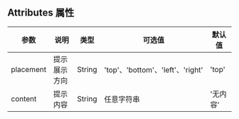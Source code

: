 ## Attributes 属性

| 参数 | 说明 |类型 |可选值|默认值|
| --- | --- | --- | --- | --- |
|placement |提示展示方向 |String|'top'、'bottom'、'left'、'right'|'top'|
| content |提示内容 |String|任意字符串|'无内容‘|